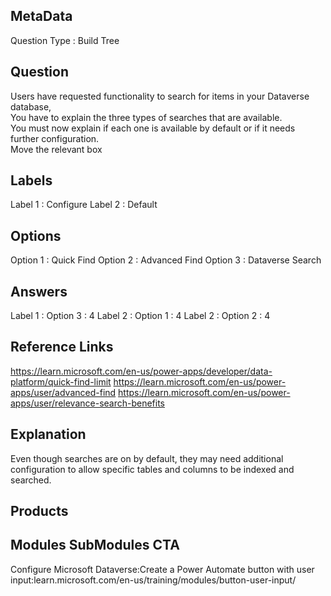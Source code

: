 ## MetaData
Question Type : Build Tree

## Question
Users have requested functionality to search for items in your Dataverse database, <br>You have to explain the three types of searches that are available.<br>You must now explain if each one is available by default or if it needs further configuration.<br>Move the relevant box

## Labels
Label 1 : Configure
Label 2 : Default


## Options
Option 1 : Quick Find
Option 2 : Advanced Find
Option 3 : Dataverse Search 


## Answers
Label 1 : Option 3 : 4
Label 2 : Option 1 : 4
Label 2 : Option 2 : 4

## Reference Links
https://learn.microsoft.com/en-us/power-apps/developer/data-platform/quick-find-limit
https://learn.microsoft.com/en-us/power-apps/user/advanced-find
https://learn.microsoft.com/en-us/power-apps/user/relevance-search-benefits

## Explanation
Even though searches are on by default, they may need additional configuration to allow specific tables and columns to be indexed and searched. 

## Products
 
## Modules SubModules CTA
Configure Microsoft Dataverse:Create a Power Automate button with user input:learn.microsoft.com/en-us/training/modules/button-user-input/


